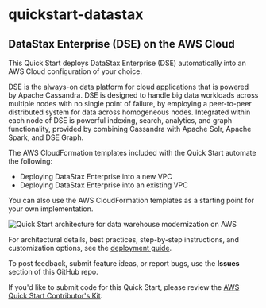 # quickstart-datastax
## DataStax Enterprise (DSE) on the AWS Cloud

This Quick Start deploys DataStax Enterprise (DSE) automatically into an AWS Cloud configuration of your choice.

DSE is the always-on data platform for cloud applications that is powered by Apache Cassandra. DSE is designed to handle big data workloads across multiple nodes with no single point of failure, by employing a peer-to-peer distributed system for data across homogeneous nodes. Integrated within each node of DSE is powerful indexing, search, analytics, and graph functionality, provided by combining Cassandra with Apache Solr, Apache Spark, and DSE Graph.

The AWS CloudFormation templates included with the Quick Start automate the following:

- Deploying DataStax Enterprise into a new VPC
- Deploying DataStax Enterprise into an existing VPC 

You can also use the AWS CloudFormation templates as a starting point for your own implementation.

![Quick Start architecture for data warehouse modernization on AWS](https://d0.awsstatic.com/partner-network/QuickStart/datasheets/dse-on-aws-architecture.png)

For architectural details, best practices, step-by-step instructions, and customization options, see the [deployment guide](https://s3.amazonaws.com/quickstart-reference/datastax/latest/doc/datastax-enterprise-on-the-aws-cloud.pdf).

To post feedback, submit feature ideas, or report bugs, use the **Issues** section of this GitHub repo.

If you'd like to submit code for this Quick Start, please review the [AWS Quick Start Contributor's Kit](https://aws-quickstart.github.io/). 

